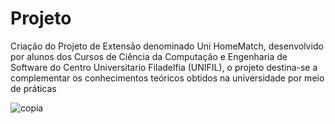 # Projeto
Criação do Projeto de Extensão denominado Uni HomeMatch, desenvolvido por alunos dos Cursos de Ciência da Computação e Engenharia de Software do Centro Universitario Filadelfia (UNIFIL), o projeto destina-se a complementar os conhecimentos teóricos obtidos na universidade por meio de práticas

![copia](https://github.com/UniHomeMatch/Projeto/assets/79670102/98459df9-eebc-4e26-a9c2-55f37810790f)
